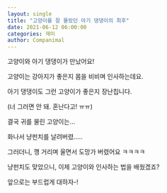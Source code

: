 ```yaml
---
layout: single
title: "고양이를 잘 몰랐던 아기 댕댕이의 최후"
date: 2021-06-12 06:00:00
categories: 재미
author: Companimal
---
```


고양이와 아기 댕댕이가 만났어요!

고양이는 강아지가 좋은지 몸을 비비며 인사하는데요.

아기 댕댕이도 그런 고양이가 좋은지 장난칩니다.

(너 그러면 안 돼. 혼난다고! ㅠㅠ)

결국 귀를 물린 고양이는...

화나서 냥펀치를 날려버렸.....

그러더니, 깽 거리며 울면서 도망가 버렸어요 ㅋㅋㅋㅋ

냥펀치도 맞았으니, 이제 고양이와 인사하는 법을 배웠겠죠?

앞으로는 부드럽게 대하자-!
